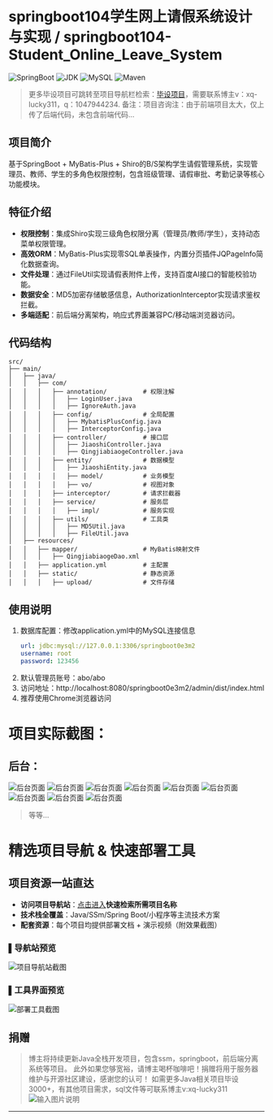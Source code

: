 # springboot104学生网上请假系统设计与实现 / springboot104-Student_Online_Leave_System


![SpringBoot](https://img.shields.io/badge/SpringBoot-2.7+-brightgreen)
![JDK](https://img.shields.io/badge/JDK-1.8+-blue)
![MySQL](https://img.shields.io/badge/MySQL-5.7+-teal)
![Maven](https://img.shields.io/badge/Maven-3.6+-red) 

> 更多毕设项目可跳转至项目导航栏检索：[毕设项目](http://sysadmin.3vfree.vip)，需要联系博主v：xq-lucky311，q：1047944234. 备注：项目咨询注：由于前端项目太大，仅上传了后端代码，未包含前端代码...

## 项目简介  
基于SpringBoot + MyBatis-Plus + Shiro的B/S架构学生请假管理系统，实现管理员、教师、学生的多角色权限控制，包含班级管理、请假审批、考勤记录等核心功能模块。

## 特征介绍  
- **权限控制**：集成Shiro实现三级角色权限分离（管理员/教师/学生），支持动态菜单权限管理。  
- **高效ORM**：MyBatis-Plus实现零SQL单表操作，内置分页插件JQPageInfo简化数据查询。  
- **文件处理**：通过FileUtil实现请假表附件上传，支持百度AI接口的智能校验功能。  
- **数据安全**：MD5加密存储敏感信息，AuthorizationInterceptor实现请求鉴权拦截。  
- **多端适配**：前后端分离架构，响应式界面兼容PC/移动端浏览器访问。  

## 代码结构 
```
src/
├── main/
│   ├── java/
│   │   ├── com/
│   │   │   ├── annotation/          # 权限注解
│   │   │   │   ├── LoginUser.java
│   │   │   │   ├── IgnoreAuth.java
│   │   │   ├── config/              # 全局配置
│   │   │   │   ├── MybatisPlusConfig.java
│   │   │   │   ├── InterceptorConfig.java
│   │   │   ├── controller/          # 接口层
│   │   │   │   ├── JiaoshiController.java
│   │   │   │   ├── QingjiabiaogeController.java
│   │   │   ├── entity/              # 数据模型
│   │   │   │   ├── JiaoshiEntity.java
│   │   │   │   ├── model/           # 业务模型
│   │   │   │   ├── vo/              # 视图对象
│   │   │   ├── interceptor/         # 请求拦截器
│   │   │   ├── service/             # 服务层
│   │   │   │   ├── impl/            # 服务实现
│   │   │   ├── utils/               # 工具类
│   │   │   │   ├── MD5Util.java
│   │   │   │   ├── FileUtil.java
│   ├── resources/
│   │   ├── mapper/                  # MyBatis映射文件
│   │   │   ├── QingjiabiaogeDao.xml
│   │   ├── application.yml          # 主配置
│   │   ├── static/                  # 静态资源
│   │   │   ├── upload/              # 文件存储
```
## 使用说明
1. 数据库配置：修改application.yml中的MySQL连接信息
   ```yaml
   url: jdbc:mysql://127.0.0.1:3306/springboot0e3m2
   username: root
   password: 123456

2. 默认管理员账号：abo/abo
3. 访问地址：http://localhost:8080/springboot0e3m2/admin/dist/index.html
4. 推荐使用Chrome浏览器访问

# 项目实际截图：

## 后台：
![后台页面](xx/suffix/1.png)
![后台页面](xx/suffix/2.png)
![后台页面](xx/suffix/3.png)
![后台页面](xx/suffix/4.png)
![后台页面](xx/suffix/5.png)
![后台页面](xx/suffix/6.png)
![后台页面](xx/suffix/7.png)
![后台页面](xx/suffix/8.png)
![后台页面](xx/suffix/9.png)

> 等等...

# 精选项目导航 & 快速部署工具
## 项目资源一站直达
- ​**访问项目导航站**：[点击进入](http://sysadmin.3vfree.vip)**快速检索所需项目名称**
- ​**技术栈全覆盖**：Java/SSm/Spring Boot/小程序等主流技术方案
- ​**配套资源**：每个项目均提供部署文档 + 演示视频（附效果截图）

### ▌导航站预览
![项目导航站截图](项目检索工具.png)

### ▌工具界面预览
![部署工具截图](一键部署工具.png)

## 捐赠
> 博主将持续更新Java全栈开发项目，包含ssm，springboot，前后端分离系统等项目。
> 此外如果您够宽裕，请博主喝杯咖啡吧！捐赠将用于服务器维护与开源社区建设，感谢您的认可！
> 如需更多Java相关项目毕设3000+，有其他项目需求，sql文件等可联系博主v:xq-lucky311
![输入图片说明](%E7%91%9E%E5%B9%B8%EF%BC%81%E7%91%9E%E5%B9%B8%EF%BC%81.png)
---
